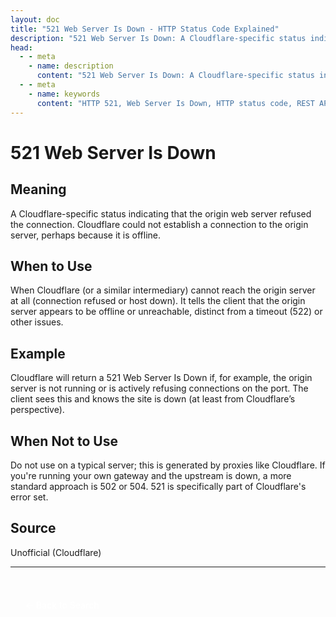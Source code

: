 ```yaml
---
layout: doc
title: "521 Web Server Is Down - HTTP Status Code Explained"
description: "521 Web Server Is Down: A Cloudflare-specific status indicating that the origin web server refused the connection. Cloudflare could not establish a connectio..."
head:
  - - meta
    - name: description
      content: "521 Web Server Is Down: A Cloudflare-specific status indicating that the origin web server refused the connection. Cloudflare could not establish a connectio..."
  - - meta
    - name: keywords
      content: "HTTP 521, Web Server Is Down, HTTP status code, REST API, web development"
---
```


# 521 Web Server Is Down

## Meaning

A Cloudflare-specific status indicating that the origin web server refused the connection. Cloudflare could not establish a connection to the origin server, perhaps because it is offline.

## When to Use

When Cloudflare (or a similar intermediary) cannot reach the origin server at all (connection refused or host down). It tells the client that the origin server appears to be offline or unreachable, distinct from a timeout (522) or other issues.

## Example

Cloudflare will return a 521 Web Server Is Down if, for example, the origin server is not running or is actively refusing connections on the port. The client sees this and knows the site is down (at least from Cloudflare’s perspective).

## When Not to Use

Do not use on a typical server; this is generated by proxies like Cloudflare. If you're running your own gateway and the upstream is down, a more standard approach is 502 or 504. 521 is specifically part of Cloudflare's error set.

## Source

Unofficial (Cloudflare)

---

<div style="margin-top: 40px;">
  <a href="/http-codes/" style="display: inline-block; padding: 12px 24px; background: hsl(var(--primary)); color: white; text-decoration: none; border-radius: var(--radius); font-weight: 500; transition: all 0.2s ease;">← Back to Search</a>
</div>
